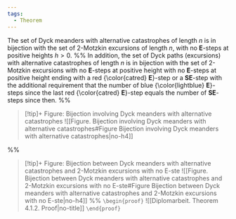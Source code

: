 ```yaml
---
tags:
  - Theorem
---
```

The set of Dyck meanders with alternative catastrophes of length $n$ is in bijection with the set of 2-Motzkin excursions of length $n$, with no **E**-steps at positive heights $h > 0$.
%% In addition, the set of Dyck paths (excursions) with alternative catastrophes of length $n$ is in bijection with the set of 2-Motzkin excursions with no **E**-steps at positive height with no **E**-steps at positive height ending with a red {\color{catred} **E**}-step or a **SE**-step with the additional requirement that the number of blue {\color{lightblue} **E**}-steps since the last red {\color{catred} **E**}-step equals the number of **SE**-steps since then. %%
> [!tip]+ Figure: Bijection involving Dyck meanders with alternative catastrophes
> ![[Figure. Bijection involving Dyck meanders with alternative catastrophes#Figure Bijection involving Dyck meanders with alternative catastrophes|no-h4]]

%% 
> [!tip]+ Figure: Bijection between Dyck meanders with alternative catastrophes and 2-Motzkin excursions with no E-ste
> ![[Figure. Bijection between Dyck meanders with alternative catastrophes and 2-Motzkin excursions with no E-ste#Figure Bijection between Dyck meanders with alternative catastrophes and 2-Motzkin excursions with no E-ste|no-h4]] %%
`\begin{proof}`
![[Diplomarbeit. Theorem 4.1.2. Proof|no-title]]
`\end{proof}`

